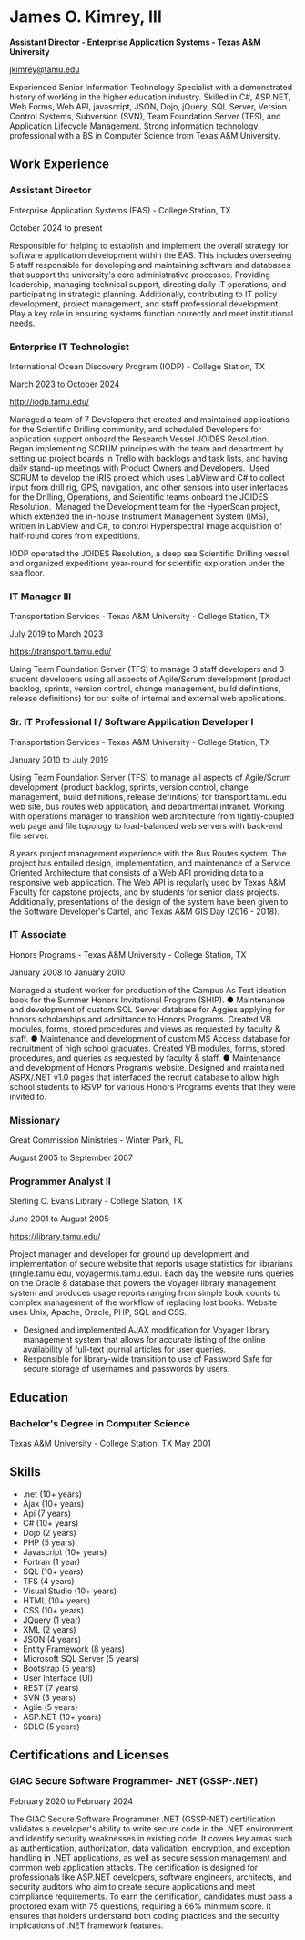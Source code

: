 # James O. Kimrey, III

**Assistant Director - Enterprise Application Systems - Texas A&M University**

jkimrey@tamu.edu

Experienced Senior Information Technology Specialist with a demonstrated history of working in the higher education industry. Skilled in C#, ASP.NET, Web Forms, Web API, javascript, JSON, Dojo, jQuery, SQL Server, Version Control Systems, Subversion (SVN), Team Foundation Server (TFS), and Application Lifecycle Management. Strong information technology professional with a BS in Computer Science from Texas A&M University.

## Work Experience

### Assistant Director

Enterprise Application Systems (EAS) - College Station, TX

October 2024 to present

Responsible for helping to establish and implement the overall strategy for software application development within the EAS. This includes overseeing 5 staff responsible for developing and maintaining software and databases that support the university's core administrative processes. Providing leadership, managing technical support, directing daily IT operations, and participating in strategic planning. Additionally, contributing to IT policy development, project management, and staff professional development. Play a key role in ensuring systems function correctly and meet institutional needs.

### Enterprise IT Technologist

International Ocean Discovery Program (IODP) - College Station, TX

March 2023 to October 2024

http://iodp.tamu.edu/

Managed a team of 7 Developers that created and maintained applications for the Scientific Drilling community, and scheduled Developers for application support onboard the Research Vessel JOIDES Resolution.  Began implementing SCRUM principles with the team and department by setting up project boards in Trello with backlogs and task lists, and having daily stand-up meetings with Product Owners and Developers.  Used SCRUM to develop the iRIS project which uses LabView and C# to collect input from drill rig, GPS, navigation, and other sensors into user interfaces for the Drilling, Operations, and Scientific teams onboard the JOIDES Resolution.  Managed the Development team for the HyperScan project, which extended the in-house Instrument Management System (IMS), written in LabView and C#, to control Hyperspectral image acquisition of half-round cores from expeditions.

IODP operated the JOIDES Resolution, a deep sea Scientific Drilling vessel, and organized expeditions year-round for scientific exploration under the sea floor.

### IT Manager III

Transportation Services - Texas A&M University - College Station, TX

July 2019 to March 2023

https://transport.tamu.edu/

Using Team Foundation Server (TFS) to manage 3 staff developers and 3 student developers using all aspects of Agile/Scrum development (product backlog, sprints, version control, change management, build definitions, release definitions) for our suite of internal and external web applications.

### Sr. IT Professional I / Software Application Developer I

Transportation Services - Texas A&M University - College Station, TX

January 2010 to July 2019

Using Team Foundation Server (TFS) to manage all aspects of Agile/Scrum development (product backlog, sprints, version control, change management, build definitions, release definitions) for transport.tamu.edu web site, bus routes web application, and departmental intranet. Working with operations manager to transition web architecture from tightly-coupled web page and file topology to load-balanced web servers with back-end file server.

8 years project management experience with the Bus Routes system. The project has entailed design, implementation, and maintenance of a Service Oriented Architecture that consists of a Web API providing data to a responsive web application. The Web API is regularly used by Texas A&M Faculty for capstone projects, and by students for senior class projects. Additionally, presentations of the design of the system have been given to the Software Developer's Cartel, and Texas A&M GIS Day (2016 - 2018).

### IT Associate

Honors Programs - Texas A&M University - College Station, TX

January 2008 to January 2010

Managed a student worker for production of the Campus As Text ideation book for the Summer Honors Invitational Program (SHIP). ● Maintenance and development of custom SQL Server database for Aggies applying for honors scholarships and admittance to Honors Programs. Created VB modules, forms, stored procedures and views as requested by faculty & staff. ● Maintenance and development of custom MS Access database for recruitment of high school graduates. Created VB modules, forms, stored
procedures, and queries as requested by faculty & staff. ● Maintenance and development of Honors Programs website. Designed and maintained ASPX/.NET v1.0 pages that interfaced the recruit database to allow high school students to RSVP for various Honors Programs events that they were invited to.

### Missionary

Great Commission Ministries - Winter Park, FL

August 2005 to September 2007

### Programmer Analyst II

Sterling C. Evans Library - College Station, TX

June 2001 to August 2005

https://library.tamu.edu/

Project manager and developer for ground up development and implementation of secure website that reports usage statistics for librarians (ringle.tamu.edu, voyagermis.tamu.edu). Each day the website runs queries on the Oracle 8 database that powers the Voyager library management system and produces usage reports ranging from simple book counts to complex management of the workflow of replacing lost books. Website uses Unix, Apache, Oracle, PHP, SQL and CSS.
- Designed and implemented AJAX modification for Voyager library management system that allows for accurate listing of the online availability of full-text journal articles for user queries.
- Responsible for library-wide transition to use of Password Safe for secure storage of usernames and passwords by users.

## Education

### Bachelor's Degree in Computer Science

Texas A&M University - College Station, TX
May 2001

## Skills

- .net (10+ years)
- Ajax (10+ years)
- Api (7 years)
- C# (10+ years)
- Dojo (2 years)
- PHP (5 years)
- Javascript (10+ years)
- Fortran (1 year)
- SQL (10+ years)
- TFS (4 years)
- Visual Studio (10+ years)
- HTML (10+ years)
- CSS (10+ years)
- JQuery (1 year)
- XML (2 years)
- JSON (4 years)
- Entity Framework (8 years)
- Microsoft SQL Server (5 years)
- Bootstrap (5 years)
- User Interface (UI)
- REST (7 years)
- SVN (3 years)
- Agile (5 years)
- ASP.NET (10+ years)
- SDLC (5 years)

## Certifications and Licenses

### GIAC Secure Software Programmer- .NET (GSSP-.NET)

February 2020 to February 2024

The GIAC Secure Software Programmer .NET (GSSP-NET) certification validates a developer's ability to write secure code in the .NET environment and identify security weaknesses in existing code. It covers key areas such as authentication, authorization, data validation, encryption, and exception handling in .NET applications, as well as secure session management and common web application attacks. The certification is designed for professionals like ASP.NET developers, software engineers, architects, and security auditors who aim to create secure applications and meet compliance requirements. To earn the certification, candidates must pass a proctored exam with 75 questions, requiring a 66% minimum score. It ensures that holders understand both coding practices and the security implications of .NET framework features.
